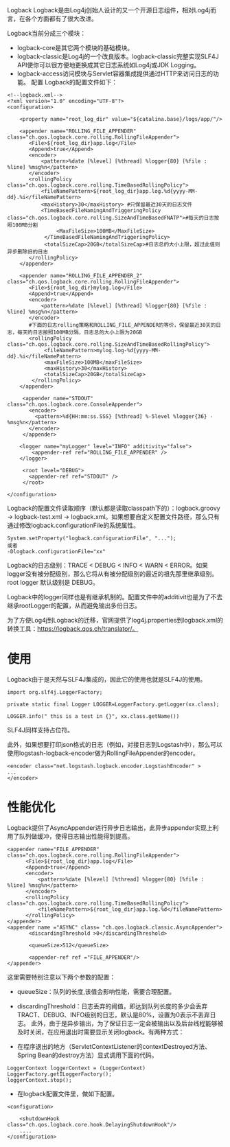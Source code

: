 Logback
Logback是由Log4j创始人设计的又一个开源日志组件，相对Log4j而言，在各个方面都有了很大改进。

Logback当前分成三个模块：

+ logback-core是其它两个模块的基础模块。
+ logback-classic是Log4j的一个改良版本。logback-classic完整实现SLF4J API使你可以很方便地更换成其它日志系统如Log4j或JDK Logging。
+ logback-access访问模块与Servlet容器集成提供通过HTTP来访问日志的功能。
配置
Logback的配置文件如下：
```
<!--logback.xml-->
<?xml version="1.0" encoding="UTF-8"?>
<configuration>

    <property name="root_log_dir" value="${catalina.base}/logs/app/"/>

    <appender name="ROLLING_FILE_APPENDER" class="ch.qos.logback.core.rolling.RollingFileAppender">
       <File>${root_log_dir}app.log</File>
       <Append>true</Append>
       <encoder>
           <pattern>%date [%level] [%thread] %logger{80} [%file : %line] %msg%n</pattern>
       </encoder>
       <rollingPolicy class="ch.qos.logback.core.rolling.TimeBasedRollingPolicy">
           <fileNamePattern>${root_log_dir}app.log.%d{yyyy-MM-dd}.%i</fileNamePattern>
           <maxHistory>30</maxHistory> #只保留最近30天的日志文件
           <TimeBasedFileNamingAndTriggeringPolicy class="ch.qos.logback.core.rolling.SizeAndTimeBasedFNATP">#每天的日志按照100MB分割
                <MaxFileSize>100MB</MaxFileSize>
            </TimeBasedFileNamingAndTriggeringPolicy>
            <totalSizeCap>20GB</totalSizeCap>#日志总的大小上限，超过此值则异步删除旧的日志
       </rollingPolicy>
    </appender>
    
    <appender name="ROLLING_FILE_APPENDER_2" class="ch.qos.logback.core.rolling.RollingFileAppender">
       <File>${root_log_dir}mylog.log</File>
       <Append>true</Append>
       <encoder>
           <pattern>%date [%level] [%thread] %logger{80} [%file : %line] %msg%n</pattern>
       </encoder>
       #下面的日志rolling策略和ROLLING_FILE_APPENDER的等价，保留最近30天的日志，每天的日志按照100MB分隔，日志总的大小上限为20GB
       <rollingPolicy class="ch.qos.logback.core.rolling.SizeAndTimeBasedRollingPolicy">
            <fileNamePattern>mylog.log-%d{yyyy-MM-dd}.%i</fileNamePattern>
            <maxFileSize>100MB</maxFileSize>
            <maxHistory>30</maxHistory>
            <totalSizeCap>20GB</totalSizeCap>
        </rollingPolicy>
    </appender>
    
     <appender name="STDOUT" class="ch.qos.logback.core.ConsoleAppender">
       <encoder>
         <pattern>%d{HH:mm:ss.SSS} [%thread] %-5level %logger{36} - %msg%n</pattern>
       </encoder>
     </appender>
        
    <logger name="myLogger" level="INFO" additivity="false">
        <appender-ref ref="ROLLING_FILE_APPENDER" />
    </logger>
        
     <root level="DEBUG">          
       <appender-ref ref="STDOUT" />
     </root>  

</configuration>
```
Logback的配置文件读取顺序（默认都是读取classpath下的）：logback.groovy -> logback-test.xml -> logback.xml。如果想要自定义配置文件路径，那么只有通过修改logback.configurationFile的系统属性。
```
System.setProperty("logback.configurationFile", "...");
或者
-Dlogback.configurationFile="xx"
```
Logback的日志级别：TRACE < DEBUG < INFO < WARN < ERROR。如果logger没有被分配级别，那么它将从有被分配级别的最近的祖先那里继承级别。root logger 默认级别是 DEBUG。

Logback中的logger同样也是有继承机制的。配置文件中的additivit也是为了不去继承rootLogger的配置，从而避免输出多份日志。

为了方便Log4j到Logback的迁移，官网提供了log4j.properties到logback.xml的转换工具：https://logback.qos.ch/translator/。

# 使用
Logback由于是天然与SLF4J集成的，因此它的使用也就是SLF4J的使用。
```
import org.slf4j.LoggerFactory;

private static final Logger LOGGER=LoggerFactory.getLogger(xx.class);

LOGGER.info(" this is a test in {}", xx.class.getName())
```
SLF4J同样支持占位符。

此外，如果想要打印json格式的日志（例如，对接日志到Logstash中），那么可以使用logstash-logback-encoder做为RollingFileAppender的encoder。
```
<encoder class="net.logstash.logback.encoder.LogstashEncoder" >
...
</encoder>
```
# 性能优化
Logback提供了AsyncAppender进行异步日志输出，此异步appender实现上利用了队列做缓冲，使得日志输出性能得到提高。
```
<appender name="FILE_APPENDER" class="ch.qos.logback.core.rolling.RollingFileAppender">
      <File>${root_log_dir}app.log</File>
      <Append>true</Append>
      <encoder>
          <pattern>%date [%level] [%thread] %logger{80} [%file : %line] %msg%n</pattern>
      </encoder>
      <rollingPolicy class="ch.qos.logback.core.rolling.TimeBasedRollingPolicy">
          <fileNamePattern>${root_log_dir}app.log.%d</fileNamePattern>
      </rollingPolicy>
</appender>
<appender name ="ASYNC" class= "ch.qos.logback.classic.AsyncAppender">  
       <discardingThreshold >0</discardingThreshold>  
       
       <queueSize>512</queueSize>  
       
       <appender-ref ref ="FILE_APPENDER"/>  
</appender>  
```       
这里需要特别注意以下两个参数的配置：

+ queueSize：队列的长度,该值会影响性能，需要合理配置。
+ discardingThreshold：日志丢弃的阈值，即达到队列长度的多少会丢弃TRACT、DEBUG、INFO级别的日志，默认是80%，设置为0表示不丢弃日志。
此外，由于是异步输出，为了保证日志一定会被输出以及后台线程能够被及时关闭，在应用退出时需要显示关闭logback。有两种方式：

+ 在程序退出的地方（ServletContextListener的contextDestroyed方法、Spring Bean的destroy方法）显式调用下面的代码。
```
LoggerContext loggerContext = (LoggerContext) LoggerFactory.getILoggerFactory();
loggerContext.stop();
```
+ 在logback配置文件里，做如下配置。
```
<configuration>

    <shutdownHook class="ch.qos.logback.core.hook.DelayingShutdownHook"/>
    .... 
</configuration>
```